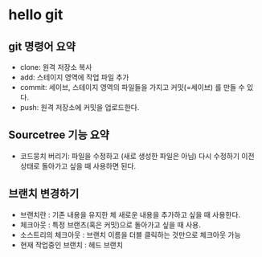 # hello git

## git 명령어 요약

- clone: 원격 저장소 복사
- add: 스테이지 영역에 작업 파일 추가
- commit: 세이브, 스테이지 영역의 파일들을 가지고 커밋(=세이브) 를 만들 수 있다.
- push: 원격 저장소에 커밋을 업로드한다.

## Sourcetree 기능 요약

- 코드뭉치 버리기: 파일을 수정하고 (새로 생성한 파일은 아님) 다시 수정하기 이전 상태로 돌아가고 싶을 때 사용하면 된다. 


## 브랜치 변경하기

- 브랜치란 : 기존 내용을 유지한 체 새로운 내용을 추가하고 싶을 때 사용한다. 
- 체크아웃 : 특정 브랜츠(혹은 커밋)으로 돌아가고 싶을 때 사용.
- 소스트리의 체크아웃 : 브랜치 이름을 더블 클릭하는 것만으로 체크아웃 가능
- 현재 작업중인 브랜치 : 헤드 브랜치